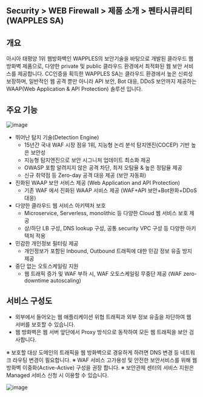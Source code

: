 ## Security > WEB Firewall > 제품 소개 > 펜타시큐리티(WAPPLES SA)

## 개요

아시아 태평양 1위 웹방화벽인 WAPPLES의 보안기술을 바탕으로 개발된 클라우드 웹방화벽 제품으로, 다양한 private 및 public 클라우드 환경에서 최적화된 웹 보안 서비스를 제공합니다. 
CC인증을 획득한 WAPPLES SA는 클라우드 환경에서 높은 신뢰성 보장하며, 일반적인 웹 공격 뿐만 아니라 API 보안, Bot 대응, DDoS 보안까지 제공하는 WAAP(Web Application & API Protection) 솔루션 입니다.


## 주요 기능

![image](https://static.toastoven.net/prod_web_firewall/wapples_sa_01.png)

* 뛰어난 탐지 기술(Detection Engine)
    * 15년간 국내 WAF 시장 점유 1위, 지능형 논리 분석 탐지엔진(COCEP) 기반 높은 보안성
    * 지능형 탐지엔진으로 보안 시그니처 업데이트 최소화 제공
    * OWASP 포함 알려지지 않은 공격 차단, 최저 오탐율 & 높은 정탐율 제공
    * 신규 취약점 등 Zero-day 공격 대응 제공 (보안 자동화)
* 진화된 WAAP 보안 서비스 제공 (Web Application and API Protection)
    * 기존 WAF 에서 진화된 WAAP 서비스 제공 (WAF+API 보안+Bot완화+DDoS 대응)
* 다양한 클라우드 웹 서비스 아키텍처 보호
    * Microservice, Serverless, monolithic 등 다양한 Cloud 웹 서비스 보호 제공
    * 상/하단 LB 구성, DNS lookup 구성, 공통 security VPC 구성 등 다양한 아키텍처 적용
* 민감한 개인정보 필터링 제공
    * 개인정보가 포함된 Inbound, Outbound 트래픽에 대한 민감 정보 유출 방지 제공
* 중단 없는 오토스케일링 지원
    * 웹 트래픽 증가 및 WAF 부하 시, WAF 오토스케일링 무중단 제공 (WAF zero-downtime autoscaling)


## 서비스 구성도

* 외부에서 들어오는 웹 애플리케이션 위협 트래픽과 외부 정보 유출을 차단하여 웹 서버를 보호할 수 있습니다. 
* 웹 방화벽은 웹 서버 앞단에서 Proxy 방식으로 동작하여 모든 웹 트래픽을 보안 검사합니다.

※ 보호할 대상 도메인의 트래픽을 웹 방화벽으로 경유하게 하려면 DNS 변경 등 네트워크 라우팅 변경이 필요합니다.
※ WAF 서비스 고가용성 및 안전한 보안서비스를 위해 웹 방화벽 이중화(Active-Active) 구성을 권장 합니다.
※ 보안관제 센터의 서비스 지원은 Managed 서비스 신청 시 이용할 수 있습니다.

![image](https://static.toastoven.net/prod_web_firewall/wapples_sa_02.png)
